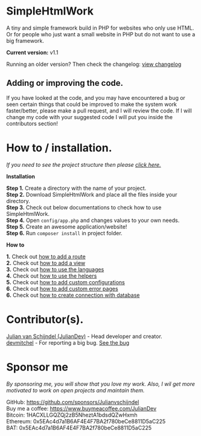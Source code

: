 # SimpleHtmlWork
A tiny and simple framework build in PHP for websites who only use HTML. Or for people who just want a small website in PHP but do not want to use a big framework.

**Current version:** v1.1

Running an older version? Then check the changelog: [view changelog](changelog.md) 

## Adding or improving the code.
If you have looked at the code, and you may have encountered a bug or seen certain things that could be improved to make the system work faster/better, please make a pull request, and I will review the code. If I will change my code with your suggested code I will put you inside the contributors section!

# How to / installation.

*If you need to see the project structure then please [click here.](STRUCTURE.md)*

**Installation**

**Step 1.** Create a directory with the name of your project.<br>
**Step 2.** Download SimpleHtmlWork and place all the files inside your directory.<br>
**Step 3.** Check out below documentations to check how to use SimpleHtmlWork. <br>
**Step 4.** Open `config/app.php` and changes values to your own needs.<br>
**Step 5.** Create an awesome application/website! <br>
**Step 6.** Run `composer install` in project folder.

**How to**

**1.** Check out [how to add a route](/docs/router.md) <br>
**2.** Check out [how to add a view](/docs/view.md) <br>
**3.** Check out [how to use the languages](/docs/languages.md) <br>
**4.** Check out [how to use the helpers](/docs/helpers.md) <br>
**5.** Check out [how to add custom configurations](/docs/config.md) <br>
**6.** Check out [how to add custom error pages](/docs/errorpages.md) <br>
**6.** Check out [how to create connection with database](/docs/database.md)

# Contributor(s).
[Julian van Schijndel (JulianDev)](https://juliandev.nl) - Head developer and creator.<br>
[devmitchel](https://github.com/devmitchel) - For reporting a big bug. [See the bug](https://github.com/Julianvschijndel/SimpleHtmlWork/commit/c9ce19152a11dee5aee848ae44dfe0fe61e56005)<br>

# Sponsor me

*By sponsoring me, you will show that you love my work. Also, I wil get more motivated to work on open projects and maintain them.*

GitHub: https://github.com/sponsors/Julianvschijndel <br>
Buy me a coffee: https://www.buymeacoffee.com/JulianDev <br>
Bitcoin: 1HACXLLGQZQj2zB5NheztA1bdsdQZwHxmh<br>
Ethereum: 0x5EAc4d7a1B6AF4E4F7BA2f780beCe8811D5aC225<br>
BAT: 0x5EAc4d7a1B6AF4E4F7BA2f780beCe8811D5aC225<br>

